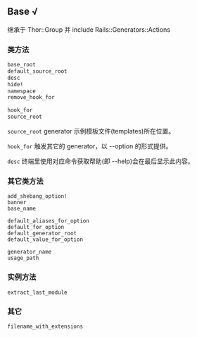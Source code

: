 ## Base √

继承于 Thor::Group 并 include Rails::Generators::Actions

### 类方法

```ruby
base_root
default_source_root
desc
hide!
namespace
remove_hook_for

hook_for
source_root
```

`source_root` generator 示例模板文件(templates)所在位置。

`hook_for` 触发其它的 generator，以 --option 的形式提供。

`desc` 终端里使用对应命令获取帮助(即 --help)会在最后显示此内容。

### 其它类方法

```
add_shebang_option!  
banner
base_name  

default_aliases_for_option
default_for_option
default_generator_root
default_value_for_option

generator_name  
usage_path
```

### 实例方法

```
extract_last_module
```

### 其它

```
filename_with_extensions
```
